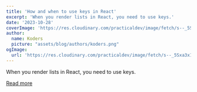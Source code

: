 ```yaml
---
title: 'How and when to use keys in React'
excerpt: 'When you render lists in React, you need to use keys.'
date: '2023-10-28'
coverImage: 'https://res.cloudinary.com/practicaldev/image/fetch/s--_5Sxa3x1--/c_imagga_scale,f_auto,fl_progressive,h_420,q_auto,w_1000/https://images.unsplash.com/photo-1579728866437-6397f3d89ec3%3Fauto%3Dformat%26fit%3Dcrop%26q%3D80%26w%3D2913%26ixlib%3Drb-4.0.3%26ixid%3DM3wxMjA3fDB8MHxwaG90by1wYWdlfHx8fGVufDB8fHx8fA%253D%253D'
author:
  name: Koders
  picture: "assets/blog/authors/koders.png"
ogImage:
  url: 'https://res.cloudinary.com/practicaldev/image/fetch/s--_5Sxa3x1--/c_imagga_scale,f_auto,fl_progressive,h_420,q_auto,w_1000/https://images.unsplash.com/photo-1579728866437-6397f3d89ec3%3Fauto%3Dformat%26fit%3Dcrop%26q%3D80%26w%3D2913%26ixlib%3Drb-4.0.3%26ixid%3DM3wxMjA3fDB8MHxwaG90by1wYWdlfHx8fGVufDB8fHx8fA%253D%253D'
---
```


When you render lists in React, you need to use keys.

[Read more](https://dev.to/cassidoo/how-and-when-to-use-keys-in-react-4peb)
